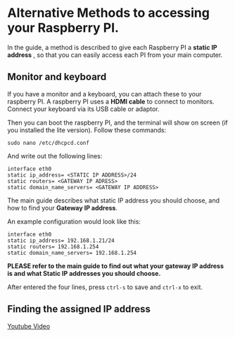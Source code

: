 # Alternative Methods to accessing your Raspberry PI.

In the guide, a method is described to give each Raspberry PI a **static IP address** , so that you can easily access each PI from your main computer.

## Monitor and keyboard

If you have a monitor and a keyboard, you can attach these to your raspberry PI. A raspberry PI uses a **HDMI cable** to connect to monitors. Connect your keyboard via its USB cable or adaptor.

Then you can boot the raspberry PI, and the terminal will show on screen (if you installed the lite version). Follow these commands:
```
sudo nano /etc/dhcpcd.conf
```
And write out the following lines:
```
interface eth0
static ip_address= <STATIC IP ADDRESS>/24
static routers= <GATEWAY IP ADRESS>
static domain_name_servers= <GATEWAY IP ADDRESS>
```

The main guide describes what static IP address you should choose, and how to find your **Gateway IP address**.

An example configuration would look like this:
```
interface eth0
static ip_address= 192.168.1.21/24
static routers= 192.168.1.254
static domain_name_servers= 192.168.1.254
```
**PLEASE refer to the main guide to find out what your gateway IP address is and what Static IP addresses you should choose.**

After entered the four lines, press `ctrl-s` to save and `ctrl-x` to exit.

## Finding the assigned IP address

[Youtube Video](https://youtube.com/watch?v=wvgeUmVXJlM)
